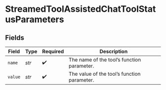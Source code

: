 # StreamedToolAssistedChatToolStatusParameters


## Fields

| Field                                       | Type                                        | Required                                    | Description                                 |
| ------------------------------------------- | ------------------------------------------- | ------------------------------------------- | ------------------------------------------- |
| `name`                                      | *str*                                       | :heavy_check_mark:                          | The name of the tool’s function parameter.  |
| `value`                                     | *str*                                       | :heavy_check_mark:                          | The value of the tool’s function parameter. |